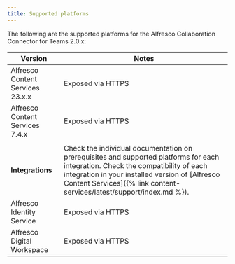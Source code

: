 ```yaml
---
title: Supported platforms
---
```


The following are the supported platforms for the Alfresco Collaboration Connector for Teams 2.0.x:

|Version|Notes|
|-------|-----|
|Alfresco Content Services 23.x.x|Exposed via HTTPS|
|Alfresco Content Services 7.4.x|Exposed via HTTPS|
| | |
| **Integrations** | Check the individual documentation on prerequisites and supported platforms for each integration. Check the compatibility of each integration in your installed version of [Alfresco Content Services]({% link content-services/latest/support/index.md %}). |
|Alfresco Identity Service|Exposed via HTTPS|
|Alfresco Digital Workspace|Exposed via HTTPS|
